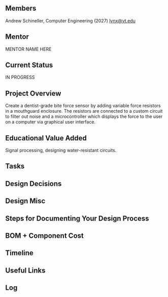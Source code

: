 ## Members
Andrew Schineller, Computer Engineering (2027)
lynx@vt.edu

## Mentor
MENTOR NAME HERE

## Current Status
IN PROGRESS

## Project Overview

Create a dentist-grade bite force sensor by adding variable force resistors in a mouthguard enclosure. The resistors are connected to a custom circuit to filter out noise and a microcontroller which displays the force to the user on a computer via graphical user interface.
## Educational Value Added

Signal processing, designing water-resistant circuits.
## Tasks

<!-- Your Text Here. You may work with your mentor on this later when they are assigned -->

## Design Decisions

<!-- Your Text Here. You may work with your mentor on this later when they are assigned -->

## Design Misc

<!-- Your Text Here. You may work with your mentor on this later when they are assigned -->

## Steps for Documenting Your Design Process

<!-- Your Text Here. You may work with your mentor on this later when they are assigned -->

## BOM + Component Cost

<!-- Your Text Here. You may work with your mentor on this later when they are assigned -->

## Timeline

<!-- Your Text Here. You may work with your mentor on this later when they are assigned -->

## Useful Links

<!-- Your Text Here. You may work with your mentor on this later when they are assigned -->

## Log

<!-- Your Text Here. You may work with your mentor on this later when they are assigned -->
